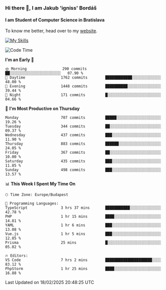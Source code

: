 ### Hi there 👋, I am Jakub 'igniss' Bordáš

#### I am Student of Computer Science in Bratislava
To know me better, head over to my [website](https://bordas.sk).

[![My Skills](https://skillicons.dev/icons?i=js,typescript,html,css,figma,svelte,vue,next,postgresql,nest,express,nodejs)](https://bordas.sk)


<!--START_SECTION:waka-->
![Code Time](http://img.shields.io/badge/Code%20Time-1%2C687%20hrs%2014%20mins-blue)

**I'm an Early 🐤** 

```text
🌞 Morning                290 commits         ██░░░░░░░░░░░░░░░░░░░░░░░   07.90 % 
🌆 Daytime                1762 commits        ████████████░░░░░░░░░░░░░   48.00 % 
🌃 Evening                1448 commits        ██████████░░░░░░░░░░░░░░░   39.44 % 
🌙 Night                  171 commits         █░░░░░░░░░░░░░░░░░░░░░░░░   04.66 % 
```
📅 **I'm Most Productive on Thursday** 

```text
Monday                   707 commits         █████░░░░░░░░░░░░░░░░░░░░   19.26 % 
Tuesday                  344 commits         ██░░░░░░░░░░░░░░░░░░░░░░░   09.37 % 
Wednesday                437 commits         ███░░░░░░░░░░░░░░░░░░░░░░   11.90 % 
Thursday                 883 commits         ██████░░░░░░░░░░░░░░░░░░░   24.05 % 
Friday                   367 commits         ██░░░░░░░░░░░░░░░░░░░░░░░   10.00 % 
Saturday                 435 commits         ███░░░░░░░░░░░░░░░░░░░░░░   11.85 % 
Sunday                   498 commits         ███░░░░░░░░░░░░░░░░░░░░░░   13.57 % 
```


📊 **This Week I Spent My Time On** 

```text
🕑︎ Time Zone: Europe/Budapest

💬 Programming Languages: 
TypeScript               3 hrs 37 mins       ███████████░░░░░░░░░░░░░░   42.78 % 
PHP                      1 hr 15 mins        ████░░░░░░░░░░░░░░░░░░░░░   14.81 % 
YAML                     1 hr 6 mins         ███░░░░░░░░░░░░░░░░░░░░░░   13.08 % 
Vue.js                   1 hr 5 mins         ███░░░░░░░░░░░░░░░░░░░░░░   12.85 % 
Prisma                   25 mins             █░░░░░░░░░░░░░░░░░░░░░░░░   05.02 % 

🔥 Editors: 
VS Code                  7 hrs 2 mins        █████████████████████░░░░   83.12 % 
PhpStorm                 1 hr 25 mins        ████░░░░░░░░░░░░░░░░░░░░░   16.88 % 
```


 Last Updated on 18/02/2025 20:48:25 UTC
<!--END_SECTION:waka-->
